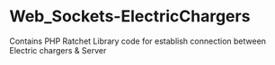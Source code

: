 # Web_Sockets-ElectricChargers
Contains PHP Ratchet Library code for establish connection between Electric chargers &amp; Server
